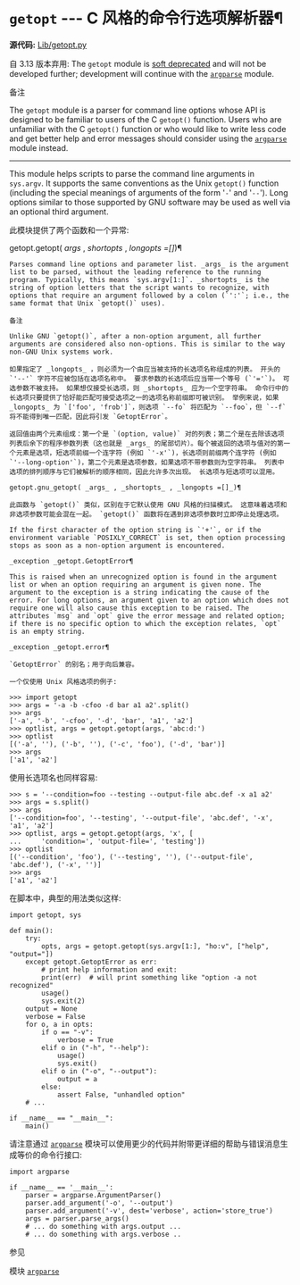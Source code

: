 # `getopt` \--- C 风格的命令行选项解析器¶

**源代码:** [Lib/getopt.py](https://github.com/python/cpython/tree/3.12/Lib/getopt.py)

自 3.13 版本弃用: The `getopt` module is [soft deprecated](../glossary.md#term-soft-deprecated) and will not be developed further; development will continue with the [`argparse`](3.标准库/argparse.md#module-argparse "argparse: Command-line option and argument parsing library.") module.

备注

The `getopt` module is a parser for command line options whose API is designed to be familiar to users of the C `getopt()` function. Users who are unfamiliar with the C `getopt()` function or who would like to write less code and get better help and error messages should consider using the [`argparse`](3.标准库/argparse.md#module-argparse "argparse: Command-line option and argument parsing library.") module instead.

* * *

This module helps scripts to parse the command line arguments in `sys.argv`. It supports the same conventions as the Unix `getopt()` function (including the special meanings of arguments of the form '`-`' and '`--`'). Long options similar to those supported by GNU software may be used as well via an optional third argument.

此模块提供了两个函数和一个异常:

getopt.getopt( _args_ , _shortopts_ , _longopts =[]_)¶

    

~~~
Parses command line options and parameter list. _args_ is the argument list to be parsed, without the leading reference to the running program. Typically, this means `sys.argv[1:]`. _shortopts_ is the string of option letters that the script wants to recognize, with options that require an argument followed by a colon (`':'`; i.e., the same format that Unix `getopt()` uses).

备注

Unlike GNU `getopt()`, after a non-option argument, all further arguments are considered also non-options. This is similar to the way non-GNU Unix systems work.

如果指定了 _longopts_ ，则必须为一个由应当被支持的长选项名称组成的列表。 开头的 `'--'` 字符不应被包括在选项名称中。 要求参数的长选项后应当带一个等号 (`'='`)。 可选参数不被支持。 如果想仅接受长选项，则 _shortopts_ 应为一个空字符串。 命令行中的长选项只要提供了恰好能匹配可接受选项之一的选项名称前缀即可被识别。 举例来说，如果 _longopts_ 为 `['foo', 'frob']`，则选项 `--fo` 将匹配为 `--foo`，但 `--f` 将不能得到唯一匹配，因此将引发 `GetoptError`。

返回值由两个元素组成：第一个是 `(option, value)` 对的列表；第二个是在去除该选项列表后余下的程序参数列表（这也就是 _args_ 的尾部切片）。每个被返回的选项与值对的第一个元素是选项，短选项前缀一个连字符 (例如 `'-x'`)，长选项则前缀两个连字符 (例如 `'--long-option'`)，第二个元素是选项参数，如果选项不带参数则为空字符串。 列表中选项的排列顺序与它们被解析的顺序相同，因此允许多次出现。 长选项与短选项可以混用。

getopt.gnu_getopt( _args_ , _shortopts_ , _longopts =[]_)¶
~~~
    

~~~
此函数与 `getopt()` 类似，区别在于它默认使用 GNU 风格的扫描模式。 这意味着选项和非选项参数可能会混在一起。 `getopt()` 函数将在遇到非选项参数时立即停止处理选项。

If the first character of the option string is `'+'`, or if the environment variable `POSIXLY_CORRECT` is set, then option processing stops as soon as a non-option argument is encountered.

_exception _getopt.GetoptError¶
~~~
    

~~~
This is raised when an unrecognized option is found in the argument list or when an option requiring an argument is given none. The argument to the exception is a string indicating the cause of the error. For long options, an argument given to an option which does not require one will also cause this exception to be raised. The attributes `msg` and `opt` give the error message and related option; if there is no specific option to which the exception relates, `opt` is an empty string.

_exception _getopt.error¶
~~~
    

~~~
`GetoptError` 的别名；用于向后兼容。

一个仅使用 Unix 风格选项的例子:
~~~
    
    
~~~shell
>>> import getopt
>>> args = '-a -b -cfoo -d bar a1 a2'.split()
>>> args
['-a', '-b', '-cfoo', '-d', 'bar', 'a1', 'a2']
>>> optlist, args = getopt.getopt(args, 'abc:d:')
>>> optlist
[('-a', ''), ('-b', ''), ('-c', 'foo'), ('-d', 'bar')]
>>> args
['a1', 'a2']
~~~

使用长选项名也同样容易:

    
    
~~~shell
>>> s = '--condition=foo --testing --output-file abc.def -x a1 a2'
>>> args = s.split()
>>> args
['--condition=foo', '--testing', '--output-file', 'abc.def', '-x', 'a1', 'a2']
>>> optlist, args = getopt.getopt(args, 'x', [
...     'condition=', 'output-file=', 'testing'])
>>> optlist
[('--condition', 'foo'), ('--testing', ''), ('--output-file', 'abc.def'), ('-x', '')]
>>> args
['a1', 'a2']
~~~

在脚本中，典型的用法类似这样:

    
    
~~~
import getopt, sys

def main():
    try:
        opts, args = getopt.getopt(sys.argv[1:], "ho:v", ["help", "output="])
    except getopt.GetoptError as err:
        # print help information and exit:
        print(err)  # will print something like "option -a not recognized"
        usage()
        sys.exit(2)
    output = None
    verbose = False
    for o, a in opts:
        if o == "-v":
            verbose = True
        elif o in ("-h", "--help"):
            usage()
            sys.exit()
        elif o in ("-o", "--output"):
            output = a
        else:
            assert False, "unhandled option"
    # ...

if __name__ == "__main__":
    main()
~~~

请注意通过 [`argparse`](3.标准库/argparse.md#module-argparse "argparse: Command-line option and argument parsing library.") 模块可以使用更少的代码并附带更详细的帮助与错误消息生成等价的命令行接口:

    
    
~~~
import argparse

if __name__ == '__main__':
    parser = argparse.ArgumentParser()
    parser.add_argument('-o', '--output')
    parser.add_argument('-v', dest='verbose', action='store_true')
    args = parser.parse_args()
    # ... do something with args.output ...
    # ... do something with args.verbose ..
~~~

参见

模块 [`argparse`](3.标准库/argparse.md#module-argparse "argparse: Command-line option and argument parsing library.")

    

~~~
